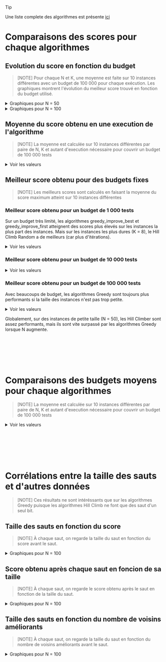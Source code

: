 > [!TIP]
> Une liste complete des algorithmes est présente [ici](algorithmes.md)

# Comparaisons des scores pour chaque algorithmes
## Evolution du score en fonction du budget
> [NOTE]
> Pour chaque N et K, une moyenne est faite sur 10 instances différentes avec un budget de 100 000 pour chaque exécution.
Les graphiques montrent l'évolution du meilleur score trouvé en fonction du budget utilisé.
<details>
<summary>Graphiques pour N = 50</summary>

### K = 1
![score anytime pour les instances 50_1](graphs/50_1_anytime.svg)
### K = 2
![score anytime pour les instances 50_2](graphs/50_2_anytime.svg)
### K = 4
![score anytime pour les instances 50_4](graphs/50_4_anytime.svg)
### K = 8
![score anytime pour les instances 50_8](graphs/50_8_anytime.svg)
</details>

<details>
<summary>Graphiques pour N = 100</summary>

### K = 1
![score anytime pour les instances 100_1](graphs/100_1_anytime.svg)
### K = 2
![score anytime pour les instances 100_2](graphs/100_2_anytime.svg)
### K = 4
![score anytime pour les instances 100_4](graphs/100_4_anytime.svg)
### K = 8
![score anytime pour les instances 100_8](graphs/100_8_anytime.svg)
</details>

## Moyenne du score obtenu en une execution de l'algorithme
> [NOTE]
> La moyenne est calculée sur 10 instances différentes par paire de N, K et autant d'execution nécessaire pour couvrir un budget de 100 000 tests
<details>
<summary>Voir les valeurs</summary>

| instance (N_K)   | greedy_all_best  | greedy_all_first | greedy_all_least | greedy_improve_best | greedy_improve_first | greedy_improve_least | hc_best          | hc_cycle         | hc_first         | hc_least         | hc_random        |
| ---------------- | ---------------- | ---------------- | ---------------- | ---------------- | ---------------- | ---------------- | ---------------- | ---------------- | ---------------- | ---------------- | ---------------- |
| **50_0**         | 32.86717         |<ins>32.878343</ins>| 32.863577        | 32.8673          | 32.86717         | 32.853276        | 32.864414        | 32.864557        | 32.849807        | 32.86576         | 32.859231        |
| **50_1**         | 34.505982        | 34.865144        |<ins>34.882736</ins>| 34.433857        | 34.539119        | 34.377127        | 34.344199        | 34.011655        | 34.024705        | 33.712474        | 34.046067        |
| **50_2**         | 35.740111        | 36.643723        |<ins>36.706148</ins>| 35.636274        | 36.283573        | 36.001905        | 35.49554         | 35.352443        | 35.315575        | 34.97499         | 35.288552        |
| **50_4**         | 35.934489        | 37.021581        |<ins>37.154439</ins>| 35.737288        | 36.835022        | 36.894757        | 35.61568         | 35.580539        | 35.549809        | 35.472421        | 35.536624        |
| **50_8**         | 35.356509        | 36.063725        |<ins>36.144621</ins>| 35.207436        | 36.037906        | 36.134354        | 35.006457        | 35.090134        | 35.099744        | 35.016586        | 35.111085        |
| **100_0**        | 66.42511         |<ins>66.448638</ins>| 66.42511         | 66.424769        | 66.42511         | 66.447823        | 66.43283         | 66.351848        | 66.25454         | 66.43283         | 66.400337        |
| **100_1**        | 68.88609         |<ins>69.669221</ins>| 69.631035        | 68.824216        | 69.188494        | 68.680218        | 68.610697        | 67.988629        | 68.048581        | 67.696882        | 68.131376        |
| **100_2**        | 72.275839        | 74.01429         |<ins>74.199211</ins>| 72.09345         | 73.458098        | 72.406294        | 71.812728        | 71.227985        | 71.159504        | 70.68252         | 71.234019        |
| **100_4**        | 72.790482        | 76.123169        |<ins>76.236187</ins>| 72.537993        | 75.438421        | 75.313229        | 72.143794        | 71.957188        | 71.936709        | 72.516582        | 72.072232        |
| **100_8**        | 71.345418        | 73.63652         |<ins>73.836824</ins>| 71.022922        | 73.550162        | 73.673249        | 70.728405        | 70.996425        | 71.052282        | 71.137039        | 70.922516        |
</details>

## Meilleur score obtenu pour des budgets fixes
> [NOTE]
> Les meilleurs scores sont calculés en faisant la moyenne du score maximum atteint sur 10 instances différentes

### Meilleur score obtenu pour un budget de 1 000 tests
Sur un budget très limité, les algorithmes greedy_improve_best et greedy_improve_first atteignent des scores plus élevés sur les instances la plus part des instances. Mais sur les instances les plus dures (K = 8), le Hill Climb Random a de meilleurs (car plus d'itérations).
<details>
<summary>Voir les valeurs</summary>

| instance (N_K)   | greedy_all_best  | greedy_all_first | greedy_all_least | greedy_improve_best | greedy_improve_first | greedy_improve_least | hc_best          | hc_cycle         | hc_first         | hc_least         | hc_random        |
| ---------------- | ---------------- | ---------------- | ---------------- | ---------------- | ---------------- | ---------------- | ---------------- | ---------------- | ---------------- | ---------------- | ---------------- |
| **50_0**         |<ins>32.86717</ins> | 29.89275         | 27.54098         |<ins>32.86717</ins> |<ins>32.86717</ins> | 30.73164         | 32.03607         |<ins>32.86717</ins> |<ins>32.86717</ins> | 28.09824         |<ins>32.86717</ins> |
| **50_1**         | 34.64719         | 30.22962         | 28.55199         |<ins>34.71314</ins> | 34.57514         | 33.12759         | 33.97159         | 34.42196         | 34.15507         | 28.24408         | 34.50354         |
| **50_2**         | 36.05676         | 32.65756         | 29.69471         | 36.05194         |<ins>36.30271</ins> | 35.43983         | 35.91503         | 36.10439         | 35.77722         | 29.01804         | 36.09961         |
| **50_4**         | 36.49837         | 31.94295         | 27.6205          | 36.63906         |<ins>36.90377</ins> | 35.3351          | 35.84898         | 36.2526          | 35.92693         | 26.20335         | 36.63424         |
| **50_8**         | 35.96935         | 32.53197         | 26.3489          | 35.88613         | 35.76613         | 32.02863         | 35.10636         | 36.28679         | 36.40375         | 26.02113         |<ins>36.48866</ins> |
| **100_0**        |<ins>66.42511</ins> | 54.47805         | 51.37087         |<ins>66.42511</ins> |<ins>66.42511</ins> | 53.99935         | 55.88623         | 64.43622         | 59.51405         | 49.60919         |<ins>66.42511</ins> |
| **100_1**        | 68.64867         | 52.82438         | 51.2954          |<ins>68.81285</ins> | 66.37941         | 57.12866         | 58.86414         | 65.73561         | 61.64481         | 50.25853         | 68.44706         |
| **100_2**        | 72.0822          | 54.33979         | 52.43478         |<ins>72.76593</ins> | 69.13696         | 58.49114         | 60.91994         | 69.62528         | 65.85027         | 50.50332         | 71.69474         |
| **100_4**        | 70.30575         | 56.57087         | 51.78077         |<ins>72.58494</ins> | 64.57741         | 59.70643         | 63.12278         | 70.16371         | 67.84039         | 50.84667         | 72.47889         |
| **100_8**        | 68.45522         | 55.85677         | 50.88909         | 70.18352         | 59.41112         | 53.62663         | 65.15502         | 70.38446         | 69.47161         | 50.12205         |<ins>70.82872</ins> |
</details>

### Meilleur score obtenu pour un budget de 10 000 tests
<details>
<summary>Voir les valeurs</summary>

| instance (N_K)   | greedy_all_best  | greedy_all_first | greedy_all_least | greedy_improve_best | greedy_improve_first | greedy_improve_least | hc_best          | hc_cycle         | hc_first         | hc_least         | hc_random        |
| ---------------- | ---------------- | ---------------- | ---------------- | ---------------- | ---------------- | ---------------- | ---------------- | ---------------- | ---------------- | ---------------- | ---------------- |
| **50_0**         |<ins>32.86717</ins> |<ins>32.86717</ins> |<ins>32.86717</ins> |<ins>32.86717</ins> |<ins>32.86717</ins> |<ins>32.86717</ins> |<ins>32.86717</ins> |<ins>32.86717</ins> |<ins>32.86717</ins> |<ins>32.86717</ins> |<ins>32.86717</ins> |
| **50_1**         | 34.94103         | 34.90085         |<ins>34.97442</ins> | 34.96754         | 34.94613         | 34.77175         | 34.85863         | 34.89397         | 34.80274         | 34.33283         | 34.89312         |
| **50_2**         | 37.11131         |<ins>37.20949</ins> | 37.12244         | 37.01226         | 37.2034          | 36.74583         | 36.79049         | 36.86216         | 36.86174         | 36.05053         | 36.95076         |
| **50_4**         | 37.79061         |<ins>38.10711</ins> | 37.97851         | 37.69093         | 38.08972         | 38.05633         | 37.28213         | 37.67835         | 37.60261         | 36.05817         | 37.68232         |
| **50_8**         | 37.66188         | 37.31819         | 36.73593         | 37.61294         | 37.50139         | 37.38157         | 37.24692         | 37.43335         | 37.5617          | 35.12944         |<ins>37.80115</ins> |
| **100_0**        |<ins>66.42511</ins> | 65.58168         | 62.68496         |<ins>66.42511</ins> |<ins>66.42511</ins> |<ins>66.42511</ins> |<ins>66.42511</ins> |<ins>66.42511</ins> |<ins>66.42511</ins> |<ins>66.42511</ins> |<ins>66.42511</ins> |
| **100_1**        | 69.70592         | 68.66122         | 65.14573         | 69.7076          |<ins>69.72118</ins> | 68.77447         | 69.08229         | 68.92645         | 68.94549         | 67.63292         | 69.29129         |
| **100_2**        | 73.79038         | 72.71978         | 69.46507         |<ins>73.98254</ins> | 73.94096         | 73.07679         | 72.9688          | 72.69555         | 72.32775         | 71.08727         | 73.70689         |
| **100_4**        | 74.58161         | 76.42242         | 70.14368         | 74.92031         |<ins>76.55997</ins> | 75.74231         | 73.67658         | 74.64312         | 74.49308         | 58.98907         | 75.27732         |
| **100_8**        | 73.4802          | 73.45938         | 66.77445         | 73.27804         | 74.05281         |<ins>74.40796</ins> | 72.06762         | 73.13398         | 73.35448         | 54.43737         | 74.12656         |
</details>

### Meilleur score obtenu pour un budget de 100 000 tests
Avec beaucoups de budget, les algorithmes Greedy sont toujours plus performants si la taille des instances n'est pas trop petite.
<details>
<summary>Voir les valeurs</summary>

| instance (N_K)   | greedy_all_best  | greedy_all_first | greedy_all_least | greedy_improve_best | greedy_improve_first | greedy_improve_least | hc_best          | hc_cycle         | hc_first         | hc_least         | hc_random        |
| ---------------- | ---------------- | ---------------- | ---------------- | ---------------- | ---------------- | ---------------- | ---------------- | ---------------- | ---------------- | ---------------- | ---------------- |
| **50_0**         |<ins>32.86717</ins> |<ins>32.86717</ins> |<ins>32.86717</ins> |<ins>32.86717</ins> |<ins>32.86717</ins> |<ins>32.86717</ins> |<ins>32.86717</ins> |<ins>32.86717</ins> |<ins>32.86717</ins> |<ins>32.86717</ins> |<ins>32.86717</ins> |
| **50_1**         |<ins>34.9848</ins>  |<ins>34.9848</ins>  | 34.97942         |<ins>34.9848</ins>  |<ins>34.9848</ins>  |<ins>34.9848</ins>  | 34.96754         | 34.97922         | 34.95975         | 34.81687         |<ins>34.9848</ins>  |
| **50_2**         |<ins>37.329</ins>   | 37.2915          | 37.28097         | 37.31815         | 37.32801         | 37.30879         | 37.2546          | 37.29758         | 37.25478         | 36.79225         | 37.30897         |
| **50_4**         | 38.34996         | 38.59722         |<ins>38.69557</ins> | 38.32615         | 38.65786         | 38.54548         | 38.22188         | 38.53358         | 38.40819         | 37.4375          | 38.44399         |
| **50_8**         | 38.3506          | 38.41285         | 38.3728          | 38.40835         | 38.88409         | 38.41868         | 38.17756         | 38.65516         | 38.24358         | 37.16006         |<ins>38.91033</ins> |
| **100_0**        |<ins>66.42511</ins> |<ins>66.42511</ins> |<ins>66.42511</ins> |<ins>66.42511</ins> |<ins>66.42511</ins> |<ins>66.42511</ins> |<ins>66.42511</ins> |<ins>66.42511</ins> |<ins>66.42511</ins> |<ins>66.42511</ins> |<ins>66.42511</ins> |
| **100_1**        | 69.92123         | 69.93081         | 69.90407         |<ins>69.96401</ins> | 69.93986         | 69.73218         | 69.73996         | 69.61948         | 69.56062         | 68.95904         | 69.70663         |
| **100_2**        | 74.47192         | 74.84078         |<ins>74.92245</ins> | 74.39487         | 74.7697          | 74.45436         | 73.94138         | 74.18519         | 73.79735         | 73.03069         | 74.24453         |
| **100_4**        | 76.13663         | 77.8408          | 77.73532         | 76.62696         |<ins>77.93245</ins> | 77.4047          | 75.38315         | 76.1391          | 75.78376         | 74.31157         | 76.51002         |
| **100_8**        | 74.85355         | 76.11952         | 75.90545         | 74.90298         |<ins>76.6459</ins>  | 75.9813          | 74.58828         | 75.38416         | 75.19425         | 72.07755         | 75.17865         |
</details>

Globalement, sur des instances de petite taille (N = 50), les Hill Climber sont assez performants, mais ils sont vite surpassé par les algorithmes Greedy lorsque N augmente.

<br/><br/><br/><br/><br/>

# Comparaisons des budgets moyens pour chaque algorithmes
> [NOTE]
> La moyenne est calculée sur 10 instances différentes par paire de N, K et autant d'execution nécessaire pour couvrir un budget de 100 000 tests
<details>
<summary>Voir les valeurs</summary>

| instance (N_K)   | greedy_all_best  | greedy_all_first | greedy_all_least | greedy_improve_best | greedy_improve_first | greedy_improve_least | hc_best          | hc_cycle         | hc_first         | hc_least         | hc_random        |
| ---------------: | ---------------: | ---------------: | ---------------: | ---------------: | ---------------: | ---------------: | ---------------: | ---------------: | ---------------: | ---------------: | ---------------: |
| **50_0**         | 201.0            | 3588.7           | 5194.1           | 126.0            | 102.0            | 1641.9           | 1308.2           | 380.5            | 691.5            | 1308.2           | 232.5            |
| **50_1**         | 493.5            | 2509.6           | 3996.1           | 286.3            | 500.2            | 1394.1           | 1120.3           | 390.6            | 614.1            | 1505.8           | 240.5            |
| **50_2**         | 572.8            | 2390.8           | 3518.2           | 329.2            | 741.6            | 1220.1           | 941.0            | 398.9            | 557.0            | 2058.6           | 247.6            |
| **50_4**         | 632.8            | 2059.8           | 3577.7           | 361.7            | 791.4            | 1356.8           | 761.7            | 365.1            | 486.0            | 3931.6           | 253.1            |
| **50_8**         | 604.8            | 1465.9           | 3512.8           | 346.4            | 751.7            | 1431.6           | 529.2            | 277.8            | 338.0            | 4710.8           | 229.9            |
| **100_0**        | 401.0            | 14383.5          | 20526.0          | 250.9            | 202.0            | 6386.2           | 5106.8           | 1376.7           | 2614.1           | 5106.8           | 562.8            |
| **100_1**        | 1212.0           | 10575.6          | 15624.3          | 699.1            | 1699.4           | 5264.6           | 4358.6           | 1481.7           | 2393.4           | 6144.6           | 612.7            |
| **100_2**        | 1453.1           | 9929.7           | 14152.5          | 828.1            | 2512.0           | 4331.4           | 3752.0           | 1465.3           | 2122.2           | 8531.6           | 645.0            |
| **100_4**        | 1651.7           | 8212.2           | 13357.5          | 926.3            | 2706.8           | 4255.7           | 2938.5           | 1318.0           | 1818.3           | 18243.9          | 662.6            |
| **100_8**        | 1672.8           | 5756.9           | 13265.8          | 930.5            | 2907.1           | 5212.9           | 2045.4           | 1003.0           | 1286.8           | 29479.6          | 631.7            |
</details>

<br/><br/><br/><br/><br/>

# Corrélations entre la taille des sauts et d'autres données
> [NOTE]
> Ces résultats ne sont intéréssants que sur les algorithmes Greedy puisque les algorithmes Hill Climb ne font que des saut d'un seul bit.
## Taille des sauts en fonction du score
> [NOTE]
> À chaque saut, on regarde la taille du saut en fonction du score avant le saut.

<details>
<summary>Graphiques pour N = 100</summary>

### K = 1
![Taille des sauts en fonction du score pour les instances 100_1](graphs/100_1_greedy_jump_size_per_fitness.svg)
### K = 4
![Taille des sauts en fonction du score pour les instances 100_4](graphs/100_4_greedy_jump_size_per_fitness.svg)
### K = 8
![Taille des sauts en fonction du score pour les instances 100_8](graphs/100_8_greedy_jump_size_per_fitness.svg)
</details>

## Score obtenu après chaque saut en foncion de sa taille
> [NOTE]
> À chaque saut, on regarde le score obtenu après le saut en fonction de la taille du saut.

<details>
<summary>Graphiques pour N = 100</summary>

### K = 1
![Score en fonction de la taille des sauts pour les instances 100_1](graphs/100_1_greedy_fitness_after_jump_size.svg)
### K = 4
![Score en fonction de la taille des sauts pour les instances 100_4](graphs/100_4_greedy_fitness_after_jump_size.svg)
### K = 8
![Score en fonction de la taille des sauts pour les instances 100_8](graphs/100_8_greedy_fitness_after_jump_size.svg)
</details>

## Taille des sauts en fonction du nombre de voisins améliorants
> [NOTE]
> À chaque saut, on regarde la taille du saut en fonction du nombre de voisins améliorants avant le saut.

<details>
<summary>Graphiques pour N = 100</summary>

### K = 1
![Taille des sauts en fonction du nombre de voisins améliorants pour les instances 100_1](graphs/100_1_greedy_jump_size_per_neighbor.svg)
### K = 4
![Taille des sauts en fonction du nombre de voisins améliorants pour les instances 100_4](graphs/100_4_greedy_jump_size_per_neighbor.svg)
### K = 8
![Taille des sauts en fonction du nombre de voisins améliorants pour les instances 100_8](graphs/100_8_greedy_jump_size_per_neighbor.svg)
</details>
